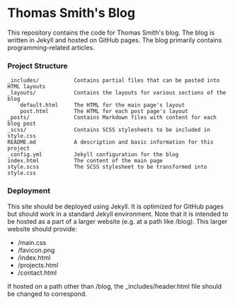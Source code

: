# Thomas Smith's Blog
This repository contains the code for Thomas Smith's blog. The blog is written
in Jekyll and hosted on GitHub pages. The blog primarily contains
programming-related articles.


### Project Structure
```
_includes/           Contains partial files that can be pasted into HTML layouts
_layouts/            Contains the layouts for various sections of the blog
    default.html     The HTML for the main page's layout
    post.html        The HTML for each post page's layout
_posts/              Contains Markdown files with content for each blog post
_scss/               Contains SCSS stylesheets to be included in style.css
README.md            A description and basic information for this project
_config.yml          Jekyll configuration for the blog
index.html           The content of the main page
style.scss           The SCSS stylesheet to be transformed into style.css
```

### Deployment
This site should be deployed using Jekyll. It is optimized for GitHub pages but
should work in a standard Jekyll environment. Note that it is intended to be
hosted as a part of a larger website (e.g. at a path like /blog). This larger
website should provide:

 - /main.css
 - /favicon.png
 - /index.html
 - /projects.html
 - /contact.html

If hosted on a path other than /blog, the \_includes/header.html file should be
changed to correspond.
